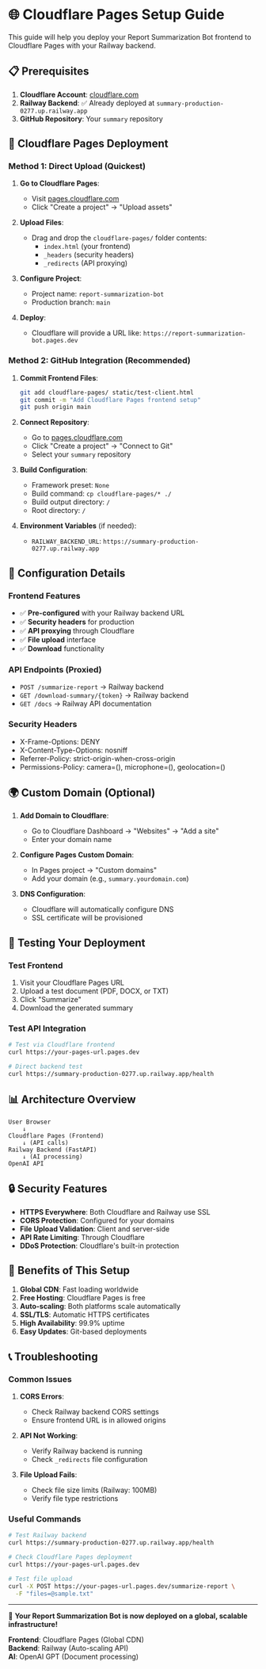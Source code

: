 # 🌐 Cloudflare Pages Setup Guide

This guide will help you deploy your Report Summarization Bot frontend to Cloudflare Pages with your Railway backend.

## 📋 Prerequisites

1. **Cloudflare Account**: [cloudflare.com](https://cloudflare.com)
2. **Railway Backend**: ✅ Already deployed at `summary-production-0277.up.railway.app`
3. **GitHub Repository**: Your `summary` repository

## 🚀 Cloudflare Pages Deployment

### Method 1: Direct Upload (Quickest)

1. **Go to Cloudflare Pages**:
   - Visit [pages.cloudflare.com](https://pages.cloudflare.com)
   - Click "Create a project" → "Upload assets"

2. **Upload Files**:
   - Drag and drop the `cloudflare-pages/` folder contents:
     - `index.html` (your frontend)
     - `_headers` (security headers)
     - `_redirects` (API proxying)

3. **Configure Project**:
   - Project name: `report-summarization-bot`
   - Production branch: `main`

4. **Deploy**:
   - Cloudflare will provide a URL like: `https://report-summarization-bot.pages.dev`

### Method 2: GitHub Integration (Recommended)

1. **Commit Frontend Files**:
   ```bash
   git add cloudflare-pages/ static/test-client.html
   git commit -m "Add Cloudflare Pages frontend setup"
   git push origin main
   ```

2. **Connect Repository**:
   - Go to [pages.cloudflare.com](https://pages.cloudflare.com)
   - Click "Create a project" → "Connect to Git"
   - Select your `summary` repository

3. **Build Configuration**:
   - Framework preset: `None`
   - Build command: `cp cloudflare-pages/* ./`
   - Build output directory: `/`
   - Root directory: `/`

4. **Environment Variables** (if needed):
   - `RAILWAY_BACKEND_URL`: `https://summary-production-0277.up.railway.app`

## 🔧 Configuration Details

### Frontend Features
- ✅ **Pre-configured** with your Railway backend URL
- ✅ **Security headers** for production
- ✅ **API proxying** through Cloudflare
- ✅ **File upload** interface
- ✅ **Download** functionality

### API Endpoints (Proxied)
- `POST /summarize-report` → Railway backend
- `GET /download-summary/{token}` → Railway backend
- `GET /docs` → Railway API documentation

### Security Headers
- X-Frame-Options: DENY
- X-Content-Type-Options: nosniff
- Referrer-Policy: strict-origin-when-cross-origin
- Permissions-Policy: camera=(), microphone=(), geolocation=()

## 🌍 Custom Domain (Optional)

1. **Add Domain to Cloudflare**:
   - Go to Cloudflare Dashboard → "Websites" → "Add a site"
   - Enter your domain name

2. **Configure Pages Custom Domain**:
   - In Pages project → "Custom domains"
   - Add your domain (e.g., `summary.yourdomain.com`)

3. **DNS Configuration**:
   - Cloudflare will automatically configure DNS
   - SSL certificate will be provisioned

## 🧪 Testing Your Deployment

### Test Frontend
1. Visit your Cloudflare Pages URL
2. Upload a test document (PDF, DOCX, or TXT)
3. Click "Summarize"
4. Download the generated summary

### Test API Integration
```bash
# Test via Cloudflare frontend
curl https://your-pages-url.pages.dev

# Direct backend test
curl https://summary-production-0277.up.railway.app/health
```

## 📊 Architecture Overview

```
User Browser
    ↓
Cloudflare Pages (Frontend)
    ↓ (API calls)
Railway Backend (FastAPI)
    ↓ (AI processing)
OpenAI API
```

## 🔒 Security Features

- **HTTPS Everywhere**: Both Cloudflare and Railway use SSL
- **CORS Protection**: Configured for your domains
- **File Upload Validation**: Client and server-side
- **API Rate Limiting**: Through Cloudflare
- **DDoS Protection**: Cloudflare's built-in protection

## 🚀 Benefits of This Setup

1. **Global CDN**: Fast loading worldwide
2. **Free Hosting**: Cloudflare Pages is free
3. **Auto-scaling**: Both platforms scale automatically
4. **SSL/TLS**: Automatic HTTPS certificates
5. **High Availability**: 99.9% uptime
6. **Easy Updates**: Git-based deployments

## 📞 Troubleshooting

### Common Issues

1. **CORS Errors**:
   - Check Railway backend CORS settings
   - Ensure frontend URL is in allowed origins

2. **API Not Working**:
   - Verify Railway backend is running
   - Check `_redirects` file configuration

3. **File Upload Fails**:
   - Check file size limits (Railway: 100MB)
   - Verify file type restrictions

### Useful Commands

```bash
# Test Railway backend
curl https://summary-production-0277.up.railway.app/health

# Check Cloudflare Pages deployment
curl https://your-pages-url.pages.dev

# Test file upload
curl -X POST https://your-pages-url.pages.dev/summarize-report \
  -F "files=@sample.txt"
```

---

🎉 **Your Report Summarization Bot is now deployed on a global, scalable infrastructure!**

**Frontend**: Cloudflare Pages (Global CDN)  
**Backend**: Railway (Auto-scaling API)  
**AI**: OpenAI GPT (Document processing)
